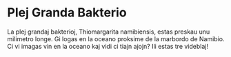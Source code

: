 # Plej Granda Bakterio

La plej grandaj bakterioj, Thiomargarita namibiensis, estas preskau unu
milimetro longe. Gi logas en la oceano proksime de la marbordo de Namibio. Ci vi
imagas vin en la oceano kaj vidi ci tiajn ajojn? Ili estas tre videblaj!
